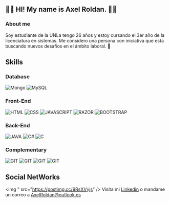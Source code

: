 ## :technologist: HI! My name is Axel Roldan. :technologist:


### About me

Soy estudiante de la UNLa tengo 26 años y estoy cursando el 3er año de la licenciatura en sistemas. Me considero una persona con iniciativa que esta buscando nuevos desafíos en el ámbito laboral. :monocle_face:

## Skills 


### Database

![Mongo](https://img.shields.io/badge/DB-MongoDB-green?style=for-the-badge&logo=appveyor)
![MySQL](https://img.shields.io/badge/DB-MySQL-blue?style=for-the-badge&logo=appveyor)

### Front-End

![HTML](https://img.shields.io/badge/F-HTML5-blue?style=for-the-badge&logo=appveyor)
![CSS](https://img.shields.io/badge/F-CSS-green?style=for-the-badge&logo=appveyor)
![JAVASCRIPT](https://img.shields.io/badge/F-JavaScript-yellow?style=for-the-badge&logo=appveyor)
![RAZOR](https://img.shields.io/badge/F-Razor-violet?style=for-the-badge&logo=appveyor)
![BOOTSTRAP](https://img.shields.io/badge/F-Bootstrap-violet?style=for-the-badge&logo=appveyor)

### Back-End

![JAVA](https://img.shields.io/badge/B-JAVA-important?style=for-the-badge&logo=appveyor)
![C#](https://img.shields.io/badge/B-C%20SHARP-blueviolet?style=for-the-badge&logo=appveyor)
![C](https://img.shields.io/badge/B-C-9cf?style=for-the-badge&logo=appveyor)

### Complementary

![GIT](https://img.shields.io/badge/C-GIT-ff69b4?style=for-the-badge&logo=appveyor)
![GIT](https://img.shields.io/badge/C-GITHUB-ff69b4?style=for-the-badge&logo=appveyor)
![GIT](https://img.shields.io/badge/C-GITBASH-ff69b4?style=for-the-badge&logo=appveyor)
![GIT](https://img.shields.io/badge/C-GITEXTENSIONS-ff69b4?style=for-the-badge&logo=appveyor)


## Social NetWorks

<img " src="https://postimg.cc/9RsXVyjs" />
Visita mi [Linkedin](https://www.linkedin.com/in/axel-sebastian-roldan-358b78171/) o mandame un correo a AxelRoldan@outlook.es

